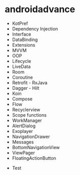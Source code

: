 # androidadvance
 
+ KotPref
+ Dependency Injection
+ Interface
+ DataBinding
+ Extensions
+ MVVM
+ OOP
+ Lifecycle
+ LiveData
+ Room
+ Coroutine
+ Retrofit - RxJava
+ Dagger - Hilt
+ Koin
+ Compose
+ Flow
+ Recyclerview
+ Scope functions
+ WorkManager
+ AlertDialog
+ Exoplayer
+ NavigationDrawer
+ Messages
+ BottomNavigationView
+ ViewPager
+ FloatingActionButton
- Test
